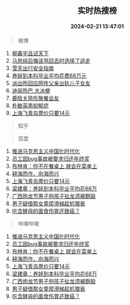 <div align="center"><h2>实时热搜榜</h2><h4>2024-02-21 13:47:01</h4></div>

> 微博  

1. [柳鑫宇且试天下](https://s.weibo.com/weibo?q=%E6%9F%B3%E9%91%AB%E5%AE%87%E4%B8%94%E8%AF%95%E5%A4%A9%E4%B8%8B&t=31&band_rank=1&Refer=top)<br />
2. [马思纯后悔该骂回去时选择了逃走](https://s.weibo.com/weibo?q=%23%E9%A9%AC%E6%80%9D%E7%BA%AF%E5%90%8E%E6%82%94%E8%AF%A5%E9%AA%82%E5%9B%9E%E5%8E%BB%E6%97%B6%E9%80%89%E6%8B%A9%E4%BA%86%E9%80%83%E8%B5%B0%23&t=31&band_rank=2&Refer=top)<br />
3. [雪天出行安全指南](https://s.weibo.com/weibo?q=%23%E9%9B%AA%E5%A4%A9%E5%87%BA%E8%A1%8C%E5%AE%89%E5%85%A8%E6%8C%87%E5%8D%97%23&t=31&band_rank=3&Refer=top)<br />
4. [养娃到本科毕业平均花费68万元](https://s.weibo.com/weibo?q=%23%E5%85%BB%E5%A8%83%E5%88%B0%E6%9C%AC%E7%A7%91%E6%AF%95%E4%B8%9A%E5%B9%B3%E5%9D%87%E8%8A%B1%E8%B4%B968%E4%B8%87%E5%85%83%23&t=31&band_rank=4&Refer=top)<br />
5. [派出所回应网传父亲出轨儿子女友](https://s.weibo.com/weibo?q=%23%E6%B4%BE%E5%87%BA%E6%89%80%E5%9B%9E%E5%BA%94%E7%BD%91%E4%BC%A0%E7%88%B6%E4%BA%B2%E5%87%BA%E8%BD%A8%E5%84%BF%E5%AD%90%E5%A5%B3%E5%8F%8B%23&t=31&band_rank=5&Refer=top)<br />
6. [迪丽热巴 大冰梗](https://s.weibo.com/weibo?q=%E8%BF%AA%E4%B8%BD%E7%83%AD%E5%B7%B4%20%E5%A4%A7%E5%86%B0%E6%A2%97&t=31&band_rank=6&Refer=top)<br />
7. [鹿晗关晓彤聚餐会友](https://s.weibo.com/weibo?q=%23%E9%B9%BF%E6%99%97%E5%85%B3%E6%99%93%E5%BD%A4%E8%81%9A%E9%A4%90%E4%BC%9A%E5%8F%8B%23&t=31&band_rank=7&Refer=top)<br />
8. [朴敏英患抑郁症](https://s.weibo.com/weibo?q=%23%E6%9C%B4%E6%95%8F%E8%8B%B1%E6%82%A3%E6%8A%91%E9%83%81%E7%97%87%23&t=31&band_rank=8&Refer=top)<br />
9. [上海飞青岛票价只要14元](https://s.weibo.com/weibo?q=%23%E4%B8%8A%E6%B5%B7%E9%A3%9E%E9%9D%92%E5%B2%9B%E7%A5%A8%E4%BB%B7%E5%8F%AA%E8%A6%8114%E5%85%83%23&t=31&band_rank=9&Refer=top)<br />

> 知乎  


> 百度  

1. [推进马克思主义中国化时代化](https://www.baidu.com/s?wd=%E6%8E%A8%E8%BF%9B%E9%A9%AC%E5%85%8B%E6%80%9D%E4%B8%BB%E4%B9%89%E4%B8%AD%E5%9B%BD%E5%8C%96%E6%97%B6%E4%BB%A3%E5%8C%96&sa=fyb_news&rsv_dl=fyb_news)<br />
2. [员工因bug事故被要求归还年终奖](https://www.baidu.com/s?wd=%E5%91%98%E5%B7%A5%E5%9B%A0bug%E4%BA%8B%E6%95%85%E8%A2%AB%E8%A6%81%E6%B1%82%E5%BD%92%E8%BF%98%E5%B9%B4%E7%BB%88%E5%A5%96&sa=fyb_news&rsv_dl=fyb_news)<br />
3. [布林肯：你不在餐桌上 就会在菜单上](https://www.baidu.com/s?wd=%E5%B8%83%E6%9E%97%E8%82%AF%EF%BC%9A%E4%BD%A0%E4%B8%8D%E5%9C%A8%E9%A4%90%E6%A1%8C%E4%B8%8A+%E5%B0%B1%E4%BC%9A%E5%9C%A8%E8%8F%9C%E5%8D%95%E4%B8%8A&sa=fyb_news&rsv_dl=fyb_news)<br />
4. [耕海而作，向海而兴](https://www.baidu.com/s?wd=%E8%80%95%E6%B5%B7%E8%80%8C%E4%BD%9C%EF%BC%8C%E5%90%91%E6%B5%B7%E8%80%8C%E5%85%B4&sa=fyb_news&rsv_dl=fyb_news)<br />
5. [上海飞青岛票价只要14元](https://www.baidu.com/s?wd=%E4%B8%8A%E6%B5%B7%E9%A3%9E%E9%9D%92%E5%B2%9B%E7%A5%A8%E4%BB%B7%E5%8F%AA%E8%A6%8114%E5%85%83&sa=fyb_news&rsv_dl=fyb_news)<br />
6. [梁建章：养娃到本科毕业平均花68万](https://www.baidu.com/s?wd=%E6%A2%81%E5%BB%BA%E7%AB%A0%EF%BC%9A%E5%85%BB%E5%A8%83%E5%88%B0%E6%9C%AC%E7%A7%91%E6%AF%95%E4%B8%9A%E5%B9%B3%E5%9D%87%E8%8A%B168%E4%B8%87&sa=fyb_news&rsv_dl=fyb_news)<br />
7. [广西炮龙节男子抱孩子扯龙须被群殴](https://www.baidu.com/s?wd=%E5%B9%BF%E8%A5%BF%E7%82%AE%E9%BE%99%E8%8A%82%E7%94%B7%E5%AD%90%E6%8A%B1%E5%AD%A9%E5%AD%90%E6%89%AF%E9%BE%99%E9%A1%BB%E8%A2%AB%E7%BE%A4%E6%AE%B4&sa=fyb_news&rsv_dl=fyb_news)<br />
8. [男子疑借帮女童爬滑梯趁机猥亵](https://www.baidu.com/s?wd=%E7%94%B7%E5%AD%90%E7%96%91%E5%80%9F%E5%B8%AE%E5%A5%B3%E7%AB%A5%E7%88%AC%E6%BB%91%E6%A2%AF%E8%B6%81%E6%9C%BA%E7%8C%A5%E4%BA%B5&sa=fyb_news&rsv_dl=fyb_news)<br />
9. [吃含酵母的面食伤胃还致癌？](https://www.baidu.com/s?wd=%E5%90%83%E5%90%AB%E9%85%B5%E6%AF%8D%E7%9A%84%E9%9D%A2%E9%A3%9F%E4%BC%A4%E8%83%83%E8%BF%98%E8%87%B4%E7%99%8C%EF%BC%9F&sa=fyb_news&rsv_dl=fyb_news)<br />

> 哔哩哔哩  

1. [推进马克思主义中国化时代化](https://www.baidu.com/s?wd=%E6%8E%A8%E8%BF%9B%E9%A9%AC%E5%85%8B%E6%80%9D%E4%B8%BB%E4%B9%89%E4%B8%AD%E5%9B%BD%E5%8C%96%E6%97%B6%E4%BB%A3%E5%8C%96&sa=fyb_news&rsv_dl=fyb_news)<br />
2. [员工因bug事故被要求归还年终奖](https://www.baidu.com/s?wd=%E5%91%98%E5%B7%A5%E5%9B%A0bug%E4%BA%8B%E6%95%85%E8%A2%AB%E8%A6%81%E6%B1%82%E5%BD%92%E8%BF%98%E5%B9%B4%E7%BB%88%E5%A5%96&sa=fyb_news&rsv_dl=fyb_news)<br />
3. [布林肯：你不在餐桌上 就会在菜单上](https://www.baidu.com/s?wd=%E5%B8%83%E6%9E%97%E8%82%AF%EF%BC%9A%E4%BD%A0%E4%B8%8D%E5%9C%A8%E9%A4%90%E6%A1%8C%E4%B8%8A+%E5%B0%B1%E4%BC%9A%E5%9C%A8%E8%8F%9C%E5%8D%95%E4%B8%8A&sa=fyb_news&rsv_dl=fyb_news)<br />
4. [耕海而作，向海而兴](https://www.baidu.com/s?wd=%E8%80%95%E6%B5%B7%E8%80%8C%E4%BD%9C%EF%BC%8C%E5%90%91%E6%B5%B7%E8%80%8C%E5%85%B4&sa=fyb_news&rsv_dl=fyb_news)<br />
5. [上海飞青岛票价只要14元](https://www.baidu.com/s?wd=%E4%B8%8A%E6%B5%B7%E9%A3%9E%E9%9D%92%E5%B2%9B%E7%A5%A8%E4%BB%B7%E5%8F%AA%E8%A6%8114%E5%85%83&sa=fyb_news&rsv_dl=fyb_news)<br />
6. [梁建章：养娃到本科毕业平均花68万](https://www.baidu.com/s?wd=%E6%A2%81%E5%BB%BA%E7%AB%A0%EF%BC%9A%E5%85%BB%E5%A8%83%E5%88%B0%E6%9C%AC%E7%A7%91%E6%AF%95%E4%B8%9A%E5%B9%B3%E5%9D%87%E8%8A%B168%E4%B8%87&sa=fyb_news&rsv_dl=fyb_news)<br />
7. [广西炮龙节男子抱孩子扯龙须被群殴](https://www.baidu.com/s?wd=%E5%B9%BF%E8%A5%BF%E7%82%AE%E9%BE%99%E8%8A%82%E7%94%B7%E5%AD%90%E6%8A%B1%E5%AD%A9%E5%AD%90%E6%89%AF%E9%BE%99%E9%A1%BB%E8%A2%AB%E7%BE%A4%E6%AE%B4&sa=fyb_news&rsv_dl=fyb_news)<br />
8. [男子疑借帮女童爬滑梯趁机猥亵](https://www.baidu.com/s?wd=%E7%94%B7%E5%AD%90%E7%96%91%E5%80%9F%E5%B8%AE%E5%A5%B3%E7%AB%A5%E7%88%AC%E6%BB%91%E6%A2%AF%E8%B6%81%E6%9C%BA%E7%8C%A5%E4%BA%B5&sa=fyb_news&rsv_dl=fyb_news)<br />
9. [吃含酵母的面食伤胃还致癌？](https://www.baidu.com/s?wd=%E5%90%83%E5%90%AB%E9%85%B5%E6%AF%8D%E7%9A%84%E9%9D%A2%E9%A3%9F%E4%BC%A4%E8%83%83%E8%BF%98%E8%87%B4%E7%99%8C%EF%BC%9F&sa=fyb_news&rsv_dl=fyb_news)<br />
